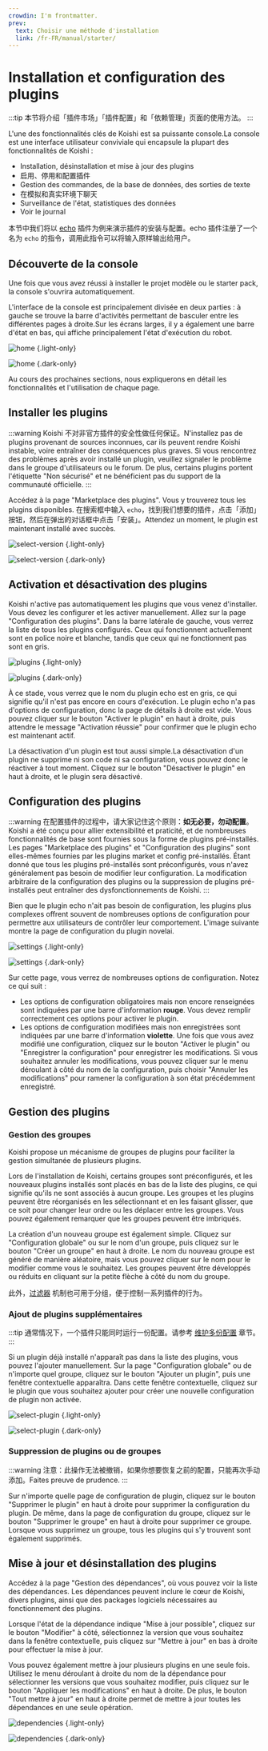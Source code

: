 ```yaml
---
crowdin: I'm frontmatter.
prev:
  text: Choisir une méthode d'installation
  link: /fr-FR/manual/starter/
---
```


# Installation et configuration des plugins

:::tip
本节将介绍「插件市场」「插件配置」和「依赖管理」页面的使用方法。
:::

L'une des fonctionnalités clés de Koishi est sa puissante console.La console est une interface utilisateur conviviale qui encapsule la plupart des fonctionnalités de Koishi :

- Installation, désinstallation et mise à jour des plugins
- 启用、停用和配置插件
- Gestion des commandes, de la base de données, des sorties de texte
- 在模拟和真实环境下聊天
- Surveillance de l'état, statistiques des données
- Voir le journal

本节中我们将以 [echo](../../plugins/common/echo.md) 插件为例来演示插件的安装与配置。echo 插件注册了一个名为 `echo` 的指令，调用此指令可以将输入原样输出给用户。

## Découverte de la console

Une fois que vous avez réussi à installer le projet modèle ou le starter pack, la console s'ouvrira automatiquement.

L'interface de la console est principalement divisée en deux parties : à gauche se trouve la barre d'activités permettant de basculer entre les différentes pages à droite.Sur les écrans larges, il y a également une barre d'état en bas, qui affiche principalement l'état d'exécution du robot.

![home](/manual/console/home.light.webp) {.light-only}

![home](/manual/console/home.dark.webp) {.dark-only}

Au cours des prochaines sections, nous expliquerons en détail les fonctionnalités et l'utilisation de chaque page.

## Installer les plugins

:::warning
Koishi 不对非官方插件的安全性做任何保证。N'installez pas de plugins provenant de sources inconnues, car ils peuvent rendre Koishi instable, voire entraîner des conséquences plus graves. Si vous rencontrez des problèmes après avoir installé un plugin, veuillez signaler le problème dans le groupe d'utilisateurs ou le forum. De plus, certains plugins portent l'étiquette "Non sécurisé" et ne bénéficient pas du support de la communauté officielle.
:::

Accédez à la page "Marketplace des plugins". Vous y trouverez tous les plugins disponibles. 在搜索框中输入 `echo`，找到我们想要的插件，点击「添加」按钮，然后在弹出的对话框中点击「安装」。Attendez un moment, le plugin est maintenant installé avec succès.

![select-version](/manual/console/select-version.light.webp) {.light-only}

![select-version](/manual/console/select-version.dark.webp) {.dark-only}

## Activation et désactivation des plugins

Koishi n'active pas automatiquement les plugins que vous venez d'installer. Vous devez les configurer et les activer manuellement. Allez sur la page "Configuration des plugins". Dans la barre latérale de gauche, vous verrez la liste de tous les plugins configurés. Ceux qui fonctionnent actuellement sont en police <span class="light-only">noire</span> et <span class="dark-only">blanche</span>, tandis que ceux qui ne fonctionnent pas sont en gris.

![plugins](/manual/console/plugins.light.webp) {.light-only}

![plugins](/manual/console/plugins.dark.webp) {.dark-only}

À ce stade, vous verrez que le nom du plugin echo est en gris, ce qui signifie qu'il n'est pas encore en cours d'exécution. Le plugin echo n'a pas d'options de configuration, donc la page de détails à droite est vide. Vous pouvez cliquer sur le bouton "Activer le plugin" en haut à droite, puis attendre le message "Activation réussie" pour confirmer que le plugin echo est maintenant actif.

La désactivation d'un plugin est tout aussi simple.La désactivation d'un plugin ne supprime ni son code ni sa configuration, vous pouvez donc le réactiver à tout moment. Cliquez sur le bouton "Désactiver le plugin" en haut à droite, et le plugin sera désactivé.

## Configuration des plugins

:::warning
在配置插件的过程中，请大家记住这个原则：**如无必要，勿动配置**。Koishi a été conçu pour allier extensibilité et praticité, et de nombreuses fonctionnalités de base sont fournies sous la forme de plugins pré-installés. Les pages "Marketplace des plugins" et "Configuration des plugins" sont elles-mêmes fournies par les plugins market et config pré-installés. Étant donné que tous les plugins pré-installés sont préconfigurés, vous n'avez généralement pas besoin de modifier leur configuration. La modification arbitraire de la configuration des plugins ou la suppression de plugins pré-installés peut entraîner des dysfonctionnements de Koishi.
:::

Bien que le plugin echo n'ait pas besoin de configuration, les plugins plus complexes offrent souvent de nombreuses options de configuration pour permettre aux utilisateurs de contrôler leur comportement. L'image suivante montre la page de configuration du plugin novelai.

![settings](/manual/console/settings.light.webp) {.light-only}

![settings](/manual/console/settings.dark.webp) {.dark-only}

Sur cette page, vous verrez de nombreuses options de configuration. Notez ce qui suit :

- Les options de configuration obligatoires mais non encore renseignées sont indiquées par une barre d'information <span style="font-weight: bold; color: var(--vp-c-red-1)">rouge</span>. Vous devez remplir correctement ces options pour activer le plugin.
- Les options de configuration modifiées mais non enregistrées sont indiquées par une barre d'information <span style="font-weight: bold; color: var(--vp-c-indigo-1)">violette</span>. Une fois que vous avez modifié une configuration, cliquez sur le bouton "Activer le plugin" ou "Enregistrer la configuration" pour enregistrer les modifications. Si vous souhaitez annuler les modifications, vous pouvez cliquer sur le menu déroulant à côté du nom de la configuration, puis choisir "Annuler les modifications" pour ramener la configuration à son état précédemment enregistré.

## Gestion des plugins

### Gestion des groupes

Koishi propose un mécanisme de groupes de plugins pour faciliter la gestion simultanée de plusieurs plugins.

Lors de l'installation de Koishi, certains groupes sont préconfigurés, et les nouveaux plugins installés sont placés en bas de la liste des plugins, ce qui signifie qu'ils ne sont associés à aucun groupe. Les groupes et les plugins peuvent être réorganisés en les sélectionnant et en les faisant glisser, que ce soit pour changer leur ordre ou les déplacer entre les groupes. Vous pouvez également remarquer que les groupes peuvent être imbriqués.

La création d'un nouveau groupe est également simple. Cliquez sur "Configuration globale" ou sur le nom d'un groupe, puis cliquez sur le bouton "Créer un groupe" en haut à droite. Le nom du nouveau groupe est généré de manière aléatoire, mais vous pouvez cliquer sur le nom pour le modifier comme vous le souhaitez. Les groupes peuvent être développés ou réduits en cliquant sur la petite flèche à côté du nom du groupe.

此外，[过滤器](../usage/customize.md#过滤器) 机制也可用于分组，便于控制一系列插件的行为。

### Ajout de plugins supplémentaires

:::tip
通常情况下，一个插件只能同时运行一份配置。请参考 [维护多份配置](../recipe/multiple.md) 章节。
:::

Si un plugin déjà installé n'apparaît pas dans la liste des plugins, vous pouvez l'ajouter manuellement. Sur la page "Configuration globale" ou de n'importe quel groupe, cliquez sur le bouton "Ajouter un plugin", puis une fenêtre contextuelle apparaîtra. Dans cette fenêtre contextuelle, cliquez sur le plugin que vous souhaitez ajouter pour créer une nouvelle configuration de plugin non activée.

![select-plugin](/manual/console/select-plugin.light.webp) {.light-only}

![select-plugin](/manual/console/select-plugin.dark.webp) {.dark-only}

### Suppression de plugins ou de groupes

:::warning
注意：此操作无法被撤销，如果你想要恢复之前的配置，只能再次手动添加。Faites preuve de prudence.
:::

Sur n'importe quelle page de configuration de plugin, cliquez sur le bouton "Supprimer le plugin" en haut à droite pour supprimer la configuration du plugin. De même, dans la page de configuration du groupe, cliquez sur le bouton "Supprimer le groupe" en haut à droite pour supprimer ce groupe. Lorsque vous supprimez un groupe, tous les plugins qui s'y trouvent sont également supprimés.

## Mise à jour et désinstallation des plugins

Accédez à la page "Gestion des dépendances", où vous pouvez voir la liste des dépendances. Les dépendances peuvent inclure le cœur de Koishi, divers plugins, ainsi que des packages logiciels nécessaires au fonctionnement des plugins.

Lorsque l'état de la dépendance indique "Mise à jour possible", cliquez sur le bouton "Modifier" à côté, sélectionnez la version que vous souhaitez dans la fenêtre contextuelle, puis cliquez sur "Mettre à jour" en bas à droite pour effectuer la mise à jour.

Vous pouvez également mettre à jour plusieurs plugins en une seule fois. Utilisez le menu déroulant à droite du nom de la dépendance pour sélectionner les versions que vous souhaitez modifier, puis cliquez sur le bouton "Appliquer les modifications" en haut à droite. De plus, le bouton "Tout mettre à jour" en haut à droite permet de mettre à jour toutes les dépendances en une seule opération.

![dependencies](/manual/console/dependencies.light.webp) {.light-only}

![dependencies](/manual/console/dependencies.dark.webp) {.dark-only}
